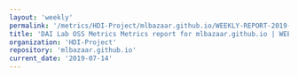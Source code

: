 ```yaml
---
layout: 'weekly'
permalink: '/metrics/HDI-Project/mlbazaar.github.io/WEEKLY-REPORT-2019-07-14'
title: 'DAI Lab OSS Metrics Metrics report for mlbazaar.github.io | WEEKLY-REPORT-2019-07-14'
organization: 'HDI-Project'
repository: 'mlbazaar.github.io'
current_date: '2019-07-14'
---
```

